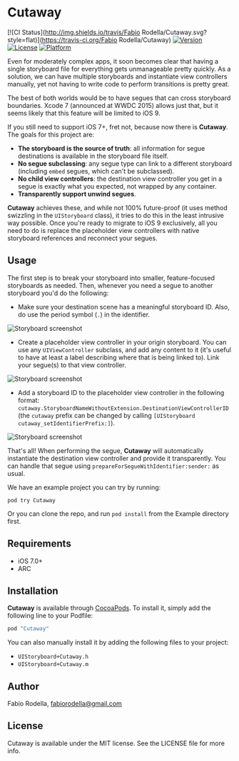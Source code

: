 # Cutaway

[![CI Status](http://img.shields.io/travis/Fabio Rodella/Cutaway.svg?style=flat)](https://travis-ci.org/Fabio Rodella/Cutaway)
[![Version](https://img.shields.io/cocoapods/v/Cutaway.svg?style=flat)](http://cocoapods.org/pods/Cutaway)
[![License](https://img.shields.io/cocoapods/l/Cutaway.svg?style=flat)](http://cocoapods.org/pods/Cutaway)
[![Platform](https://img.shields.io/cocoapods/p/Cutaway.svg?style=flat)](http://cocoapods.org/pods/Cutaway)

Even for moderately complex apps, it soon becomes clear that having a single storyboard file for everything gets unmanageable pretty quickly. As a solution, we can have multiple storyboards and instantiate view controllers manually, yet not having to write code to perform transitions is pretty great. 

The best of both worlds would be to have segues that can cross storyboard boundaries. Xcode 7 (announced at WWDC 2015) allows just that, but it seems likely that this feature will be limited to iOS 9. 

If you still need to support iOS 7+, fret not, because now there is **Cutaway**. The goals for this project are:

* **The storyboard is the source of truth**: all information for segue destinations is available in the storyboard file itself.
* **No segue subclassing**: any segue type can link to a different storyboard (including `embed` segues, which can't be subclassed).
* **No child view controllers**: the destination view controller you get in a segue is exactly what you expected, not wrapped by any container.
* **Transparently support unwind segues**.

**Cutaway** achieves these, and while not 100% future-proof (it uses method swizzling in the `UIStoryboard` class), it tries to do this in the least intrusive way possible. Once you're ready to migrate to iOS 9 exclusively, all you need to do is replace the placeholder view controllers with native storyboard references and reconnect your segues.

## Usage

The first step is to break your storyboard into smaller, feature-focused storyboards as needed. Then, whenever you need a segue to another storyboard you'd do the following:

* Make sure your destination scene has a meaningful storyboard ID. Also, do use the period symbol (`.`) in the identifier. 

![Storyboard screenshot](https://github.com/fabiorodella/Cutaway/blob/master/Screenshots/ss_destination_id.png)

* Create a placeholder view controller in your origin storyboard. You can use any `UIViewController` subclass, and add any content to it (it's useful to have at least a label describing where that is being linked to). Link your segue(s) to that view controller. 

![Storyboard screenshot](https://github.com/fabiorodella/Cutaway/blob/master/Screenshots/ss_vc_placeholder.png)

* Add a storyboard ID to the placeholder view controller in the following format: `cutaway.StoryboardNameWithoutExtension.DestinationViewControllerID` (the `cutaway` prefix can be changed by calling `[UIStoryboard cutaway_setIdentifierPrefix:]`). 

![Storyboard screenshot](https://github.com/fabiorodella/Cutaway/blob/master/Screenshots/ss_cutaway_id.png)

That's all! When performing the segue, **Cutaway** will automatically instantiate the destination view controller and provide it transparently. You can handle that segue using `prepareForSegueWithIdentifier:sender:` as usual.

We have an example project you can try by running:

```
pod try Cutaway
```


Or you can clone the repo, and run `pod install` from the Example directory first.

## Requirements

* iOS 7.0+
* ARC

## Installation

**Cutaway** is available through [CocoaPods](http://cocoapods.org). To install
it, simply add the following line to your Podfile:

```ruby
pod "Cutaway"
```

You can also manually install it by adding the following files to your project:

* `UIStoryboard+Cutaway.h`
* `UIStoryboard+Cutaway.m`

## Author

Fabio Rodella, fabiorodella@gmail.com

## License

Cutaway is available under the MIT license. See the LICENSE file for more info.
